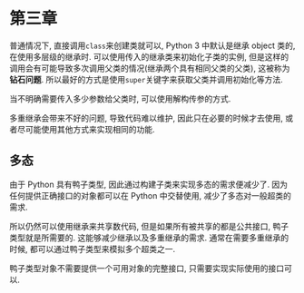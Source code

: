 # 第三章

普通情况下, 直接调用`class`来创建类就可以, Python 3 中默认是继承 object 类的, 在使用多层级的继承时. 可以使用传入的继承类来初始化子类的实例, 但是这样的调用会有可能导致多次调用父类的情况(继承两个具有相同父类的父类), 这被称为**钻石问题**. 所以最好的方式是使用`super`关键字来获取父类并调用初始化等方法.

当不明确需要传入多少参数给父类时, 可以使用解构传参的方式.

多重继承会带来不好的问题, 导致代码难以维护, 因此只在必要的时候才去使用, 或者尽可能使用其他方式来实现相同的功能.

## 多态

由于 Python 具有鸭子类型, 因此通过构建子类来实现多态的需求便减少了. 因为任何提供正确接口的对象都可以在 Python 中交替使用, 减少了多态对一般超类的需求.

所以仍然可以使用继承来共享数代码, 但是如果所有被共享的都是公共接口, 鸭子类型就是所需要的. 这能够减少继承以及多重继承的需求. 通常在需要多重继承的时候, 都可以通过鸭子类型来模拟多个超类之一.

鸭子类型对象不需要提供一个可用对象的完整接口, 只需要实现实际使用的接口可以.